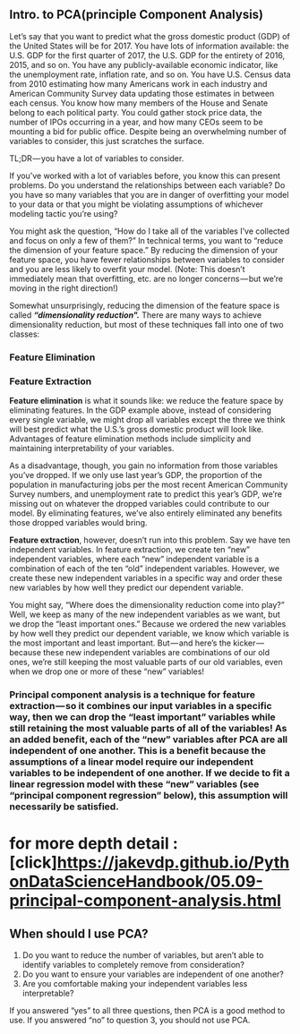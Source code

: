 ## Intro. to PCA(principle Component Analysis)
Let’s say that you want to predict what the gross domestic product (GDP) of the United States will be for 2017. You have lots of information available: the U.S. GDP for the first quarter of 2017, the U.S. GDP for the entirety of 2016, 2015, and so on. You have any publicly-available economic indicator, like the unemployment rate, inflation rate, and so on. You have U.S. Census data from 2010 estimating how many Americans work in each industry and American Community Survey data updating those estimates in between each census. You know how many members of the House and Senate belong to each political party. You could gather stock price data, the number of IPOs occurring in a year, and how many CEOs seem to be mounting a bid for public office. Despite being an overwhelming number of variables to consider, this just scratches the surface.

TL;DR — you have a lot of variables to consider.

If you’ve worked with a lot of variables before, you know this can present problems. Do you understand the relationships between each variable? Do you have so many variables that you are in danger of overfitting your model to your data or that you might be violating assumptions of whichever modeling tactic you’re using?

You might ask the question, “How do I take all of the variables I’ve collected and focus on only a few of them?” In technical terms, you want to “reduce the dimension of your feature space.” By reducing the dimension of your feature space, you have fewer relationships between variables to consider and you are less likely to overfit your model. (Note: This doesn’t immediately mean that overfitting, etc. are no longer concerns — but we’re moving in the right direction!)

Somewhat unsurprisingly, reducing the dimension of the feature space is called ***“dimensionality reduction".***  There are many ways to achieve dimensionality reduction, but most of these techniques fall into one of two classes:
### Feature Elimination
### Feature Extraction

**Feature elimination** is what it sounds like: we reduce the feature space by eliminating features. In the GDP example above, instead of considering every single variable, we might drop all variables except the three we think will best predict what the U.S.’s gross domestic product will look like. Advantages of feature elimination methods include simplicity and maintaining interpretability of your variables.

As a disadvantage, though, you gain no information from those variables you’ve dropped. If we only use last year’s GDP, the proportion of the population in manufacturing jobs per the most recent American Community Survey numbers, and unemployment rate to predict this year’s GDP, we’re missing out on whatever the dropped variables could contribute to our model. By eliminating features, we’ve also entirely eliminated any benefits those dropped variables would bring.

**Feature extraction**, however, doesn’t run into this problem. Say we have ten independent variables. In feature extraction, we create ten “new” independent variables, where each “new” independent variable is a combination of each of the ten “old” independent variables. However, we create these new independent variables in a specific way and order these new variables by how well they predict our dependent variable.

You might say, “Where does the dimensionality reduction come into play?” Well, we keep as many of the new independent variables as we want, but we drop the “least important ones.” Because we ordered the new variables by how well they predict our dependent variable, we know which variable is the most important and least important. But — and here’s the kicker — because these new independent variables are combinations of our old ones, we’re still keeping the most valuable parts of our old variables, even when we drop one or more of these “new” variables!

### Principal component analysis is a technique for feature extraction — so it combines our input variables in a specific way, then we can drop the “least important” variables while still retaining the most valuable parts of all of the variables! As an added benefit, each of the “new” variables after PCA are all independent of one another. This is a benefit because the assumptions of a linear model require our independent variables to be independent of one another. If we decide to fit a linear regression model with these “new” variables (see “principal component regression” below), this assumption will necessarily be satisfied.

# for more depth detail : [click]https://jakevdp.github.io/PythonDataScienceHandbook/05.09-principal-component-analysis.html



## When should I use PCA?
 1. Do you want to reduce the number of variables, but aren’t able to identify variables to completely remove from consideration?
 2. Do you want to ensure your variables are independent of one another?
 3. Are you comfortable making your independent variables less interpretable?

If you answered “yes” to all three questions, then PCA is a good method to use. If you answered “no” to question 3, you should not use PCA.

